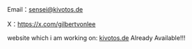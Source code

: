 Email：sensei@kivotos.de

X：https://x.com/gilbertvonlee

website which i am working on: [kivotos.de](https://wallpaper.kivotos.de) Already Available!!!

<!---
liworlford/liworlford is a ✨ special ✨ repository because its `README.md` (this file) appears on your GitHub profile.
You can click the Preview link to take a look at your changes.
--->
